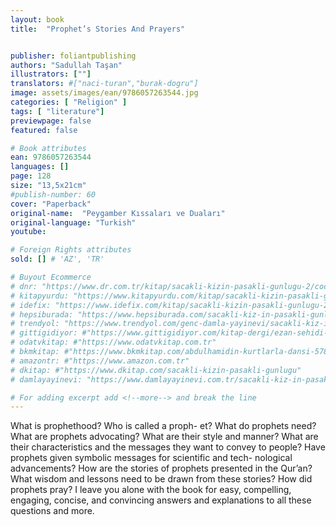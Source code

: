 ```yaml
---
layout: book
title:  "Prophet’s Stories And Prayers"


publisher: foliantpublishing
authors: "Sadullah Taşan"
illustrators: [""]
translators: #["naci-turan","burak-dogru"]
image: assets/images/ean/9786057263544.jpg
categories: [ "Religion" ]
tags: [ "literature"]
previewpage: false
featured: false

# Book attributes
ean: 9786057263544
languages: []
page: 128
size: "13,5x21cm"
#publish-number: 60
cover: "Paperback"
original-name:  "Peygamber Kıssaları ve Duaları"
original-language: "Turkish"
youtube:

# Foreign Rights attributes
sold: [] # 'AZ', 'TR'

# Buyout Ecommerce
# dnr: "https://www.dr.com.tr/kitap/sacakli-kizin-pasakli-gunlugu-2/cocuk-ve-genclik/genclik-10-yas/roman-oyku/urunno=0001893059001"
# kitapyurdu: "https://www.kitapyurdu.com/kitap/sacakli-kizin-pasakli-gunlugu-2-/560122.html&filter_name=Sa%C3%A7akl%C4%B1+K%C4%B1z%27%C4%B1n+Pasakl%C4%B1+G%C3%BCnl%C3%BC%C4%9F%C3%BC+2"
# idefix: "https://www.idefix.com/kitap/sacakli-kizin-pasakli-gunlugu-2/cocuk-ve-genclik/genclik-10-yas/roman-oyku/urunno=0001893059001"
# hepsiburada: "https://www.hepsiburada.com/sacakli-kiz-in-pasakli-gunlugu-2-damla-yayinevi-p-HBV000012ER86"
# trendyol: "https://www.trendyol.com/genc-damla-yayinevi/sacakli-kiz-in-pasakli-gunlugu-2-p-54825777"
# gittigidiyor: #"https://www.gittigidiyor.com/kitap-dergi/ezan-sehidi-adnan-menderes_pdp_732728793"
# odatvkitap: #"https://www.odatvkitap.com.tr"
# bkmkitap: #"https://www.bkmkitap.com/abdulhamidin-kurtlarla-dansi-578226"
# amazontr: #"https://www.amazon.com.tr"
# dkitap: #"https://www.dkitap.com/sacakli-kizin-pasakli-gunlugu"
# damlayayinevi: "https://www.damlayayinevi.com.tr/sacakli-kiz-in-pasakli-gunlugu-2-bu-iste-bi-terslik-var"

# For adding excerpt add <!--more--> and break the line
---
```

What is prophethood? Who is called a proph-
et? What do prophets need? What are prophets
advocating? What are their style and manner?
What are their characteristics and the messages
they want to convey to people? Have prophets
given symbolic messages for scientific and tech-
nological advancements? How are the stories of
prophets presented in the Qur’an? What wisdom
and lessons need to be drawn from these stories?
How did prophets pray? I leave you alone with the
book for easy, compelling, engaging, concise, and
convincing answers and explanations to all these
questions and more.
<!--more--> 

